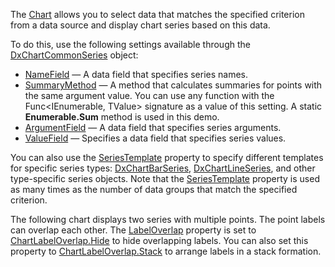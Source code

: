 The [Chart](https://docs.devexpress.com/Blazor/DevExpress.Blazor.DxChart-1) allows you to select data that matches the specified criterion from a data source and display chart series based on this data.

To do this, use the following settings available through the [DxChartCommonSeries](https://docs.devexpress.com/Blazor/DevExpress.Blazor.DxChartCommonSeries-4) object:

*   [NameField](https://docs.devexpress.com/Blazor/DevExpress.Blazor.DxChartCommonSeries-4.NameField) — A data field that specifies series names.
*   [SummaryMethod](https://docs.devexpress.com/Blazor/DevExpress.Blazor.DxChartCommonSeries-4.SummaryMethod) — A method that calculates summaries for points with the same argument value. You can use any function with the Func<IEnumerable<TValue>, TValue> signature as a value of this setting. A static **Enumerable.Sum** method is used in this demo.
*   [ArgumentField](https://docs.devexpress.com/Blazor/DevExpress.Blazor.DxChartCommonSeries-4.ArgumentField) — A data field that specifies series arguments.
*   [ValueField](https://docs.devexpress.com/Blazor/DevExpress.Blazor.DxChartCommonSeries-4.ValueField) — Specifies a data field that specifies series values.

You can also use the [SeriesTemplate](https://docs.devexpress.com/Blazor/DevExpress.Blazor.DxChartCommonSeries-4.SeriesTemplate) property to specify different templates for specific series types: [DxChartBarSeries](https://docs.devexpress.com/Blazor/DevExpress.Blazor.DxChartBarSeries-3), [DxChartLineSeries](https://docs.devexpress.com/Blazor/DevExpress.Blazor.DxChartLineSeries-3), and other type-specific series objects. Note that the [SeriesTemplate](https://docs.devexpress.com/Blazor/DevExpress.Blazor.DxChartCommonSeries-4.SeriesTemplate) property is used as many times as the number of data groups that match the specified criterion.

The following chart displays two series with multiple points. The point labels can overlap each other. The [LabelOverlap](https://docs.devexpress.com/Blazor/DevExpress.Blazor.DxChart-1.LabelOverlap) property is set to [ChartLabelOverlap.Hide](https://docs.devexpress.com/Blazor/DevExpress.Blazor.ChartLabelOverlap) to hide overlapping labels. You can also set this property to [ChartLabelOverlap.Stack](https://docs.devexpress.com/Blazor/DevExpress.Blazor.ChartLabelOverlap) to arrange labels in a stack formation.
